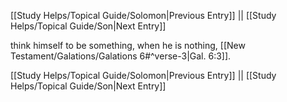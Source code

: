 [[Study Helps/Topical Guide/Solomon|Previous Entry]]  ||  [[Study Helps/Topical Guide/Son|Next Entry]]

 think himself to be something, when he is nothing, [[New Testament/Galations/Galations 6#^verse-3|Gal. 6:3]].

[[Study Helps/Topical Guide/Solomon|Previous Entry]]  ||  [[Study Helps/Topical Guide/Son|Next Entry]]